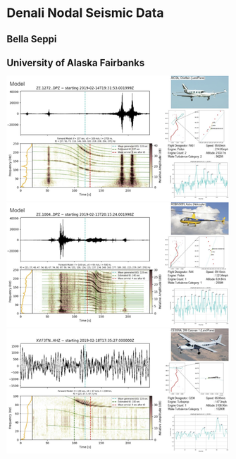 # Denali Nodal Seismic Data
## Bella Seppi

## University of Alaska Fairbanks
![stations](sample_image.png)
![stations](sample_image2.png)
![stations](sample_image3.png)
